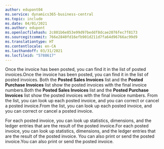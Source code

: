 ```yaml
---
author: edupont04
ms.service: dynamics365-business-central
ms.topic: include
ms.date: 04/01/2021
ms.author: edupont
ms.openlocfilehash: 2c801b6e853e99d97beddf8dcae2076fec7f8173
ms.sourcegitcommit: 766e2840fd16efb901d211d7fa64d96766ac99d9
ms.translationtype: HT
ms.contentlocale: en-CA
ms.lasthandoff: 03/31/2021
ms.locfileid: "5788617"
---
```

<span data-ttu-id="8b33e-101">Once the invoice has been posted, you can find it in the list of posted invoices.</span><span class="sxs-lookup"><span data-stu-id="8b33e-101">Once the invoice has been posted, you can find it in the list of posted invoices.</span></span> <span data-ttu-id="8b33e-102">Both the **Posted Sales Invoices** list and the **Posted Purchase Invoices** list show the posted invoices with the final invoice numbers.</span><span class="sxs-lookup"><span data-stu-id="8b33e-102">Both the **Posted Sales Invoices** list and the **Posted Purchase Invoices** list show the posted invoices with the final invoice numbers.</span></span> <span data-ttu-id="8b33e-103">From the list, you can look up each posted invoice, and you can correct or cancel a posted invoice.</span><span class="sxs-lookup"><span data-stu-id="8b33e-103">From the list, you can look up each posted invoice, and you can correct or cancel a posted invoice.</span></span>  

<span data-ttu-id="8b33e-104">For each posted invoice, you can look up statistics, dimensions, and the ledger entries that are the result of the posted invoice.</span><span class="sxs-lookup"><span data-stu-id="8b33e-104">For each posted invoice, you can look up statistics, dimensions, and the ledger entries that are the result of the posted invoice.</span></span> <span data-ttu-id="8b33e-105">You can also print or send the posted invoice.</span><span class="sxs-lookup"><span data-stu-id="8b33e-105">You can also print or send the posted invoice.</span></span>  
